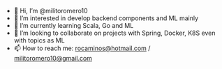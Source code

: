 - 👋 Hi, I’m @militoromero10
- 👀 I’m interested in develop backend components and ML mainly
- 🌱 I’m currently learning Scala, Go and ML
- 💞️ I’m looking to collaborate on projects with Spring, Docker, K8S even with topics as ML
- 📫 How to reach me: rocaminos@hotmail.com / militoromero10@gmail.com

<!---
militoromero10/militoromero10 is a ✨ special ✨ repository because its `README.md` (this file) appears on your GitHub profile.
You can click the Preview link to take a look at your changes.
--->
